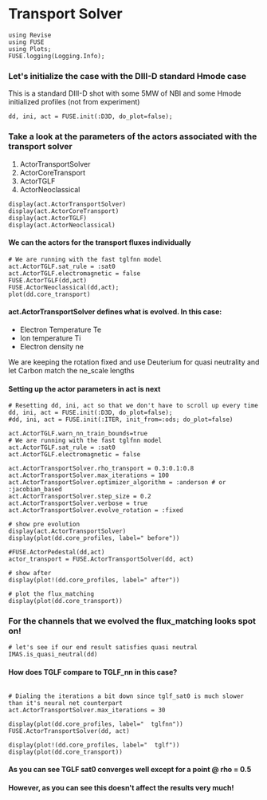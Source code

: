 # Transport Solver


```@julia
using Revise
using FUSE
using Plots;
FUSE.logging(Logging.Info);
```

### Let's initialize the case with the DIII-D standard Hmode case

This is a standard DIII-D shot with some 5MW of NBI and some Hmode initialized profiles (not from experiment)


```@julia
dd, ini, act = FUSE.init(:D3D, do_plot=false);
```

### Take a look at the parameters of the actors associated with the transport solver
1. ActorTransportSolver
2. ActorCoreTransport
3. ActorTGLF
4. ActorNeoclassical


```@julia
display(act.ActorTransportSolver)
display(act.ActorCoreTransport)
display(act.ActorTGLF)
display(act.ActorNeoclassical)
```

#### We can the actors for the transport fluxes individually


```@julia
# We are running with the fast tglfnn model
act.ActorTGLF.sat_rule = :sat0
act.ActorTGLF.electromagnetic = false
FUSE.ActorTGLF(dd,act)
FUSE.ActorNeoclassical(dd,act);
plot(dd.core_transport)
```

#### act.ActorTransportSolver defines what is evolved. In this case:
   -  Electron Temperature Te
   -  Ion temperature Ti
   -  Electron density ne

We are keeping the rotation fixed and use Deuterium for quasi neutrality and let Carbon match the ne_scale lengths

#### Setting up the actor parameters in act is next


```@julia
# Resetting dd, ini, act so that we don't have to scroll up every time
dd, ini, act = FUSE.init(:D3D, do_plot=false);
#dd, ini, act = FUSE.init(:ITER, init_from=:ods; do_plot=false)

act.ActorTGLF.warn_nn_train_bounds=true
# We are running with the fast tglfnn model
act.ActorTGLF.sat_rule = :sat0
act.ActorTGLF.electromagnetic = false

act.ActorTransportSolver.rho_transport = 0.3:0.1:0.8
act.ActorTransportSolver.max_iterations = 100
act.ActorTransportSolver.optimizer_algorithm = :anderson # or :jacobian_based
act.ActorTransportSolver.step_size = 0.2
act.ActorTransportSolver.verbose = true
act.ActorTransportSolver.evolve_rotation = :fixed

# show pre evolution
display(act.ActorTransportSolver)
display(plot(dd.core_profiles, label=" before"))

#FUSE.ActorPedestal(dd,act)
actor_transport = FUSE.ActorTransportSolver(dd, act)

# show after
display(plot!(dd.core_profiles, label=" after"))

# plot the flux_matching 
display(plot(dd.core_transport))
```

### For the channels that we evolved the flux_matching looks spot on!


```@julia
# let's see if our end result satisfies quasi neutral
IMAS.is_quasi_neutral(dd)
```

#### How does TGLF compare to TGLF_nn in this case?


```@julia

# Dialing the iterations a bit down since tglf_sat0 is much slower than it's neural net counterpart
act.ActorTransportSolver.max_iterations = 30

display(plot(dd.core_profiles, label="  tglfnn"))
FUSE.ActorTransportSolver(dd, act)

display(plot!(dd.core_profiles, label="  tglf"))
display(plot(dd.core_transport))
```

#### As you can see TGLF sat0 converges well except for a point @ rho = 0.5
#### However, as you can see this doesn't affect the results very much!
